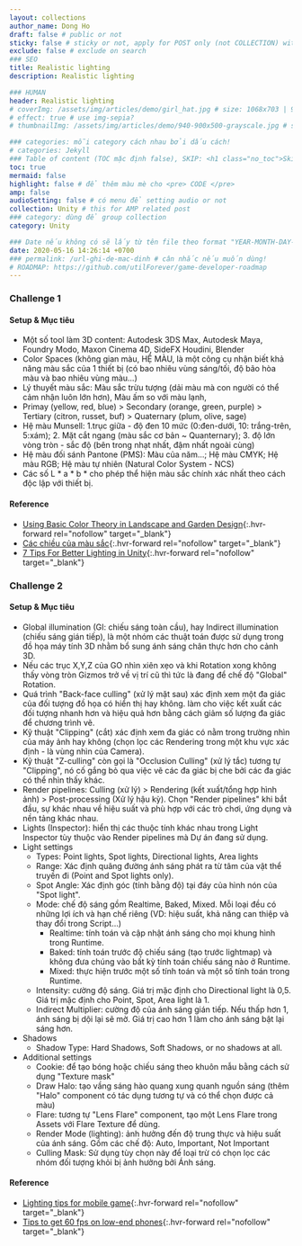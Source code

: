 ```yaml
---
layout: collections
author_name: Dong Ho
draft: false # public or not
sticky: false # sticky or not, apply for POST only (not COLLECTION) with including thumbnailImg
exclude: false # exclude on search
### SEO
title: Realistic lighting
description: Realistic lighting

### HUMAN
header: Realistic lighting
# coverImg: /assets/img/articles/demo/girl_hat.jpg # size: 1068x703 | 900x500 | 600x400
# effect: true # use img-sepia?
# thumbnailImg: /assets/img/articles/demo/940-900x500-grayscale.jpg # size: 900x500 | 600x400

### categories: mỗi category cách nhau bởi dấu cách!
# categories: Jekyll
### Table of content (TOC mặc định false), SKIP: <h1 class="no_toc">Skip toc</h1> hoặc <div class="no_toc_section">
toc: true
mermaid: false
highlight: false # để thêm màu mè cho <pre> CODE </pre>
amp: false
audioSetting: false # có menu để setting audio or not
collection: Unity # this for AMP related post
### category: dùng để group collection
category: Unity

### Date nếu không có sẽ lấy từ tên file theo format "YEAR-MONTH-DAY-title.md"
date: 2020-05-16 14:26:14 +0700
### permalink: /url-ghi-de-mac-dinh # cân nhắc nếu muốn dùng!
# ROADMAP: https://github.com/utilForever/game-developer-roadmap
---
```


### Challenge 1

#### Setup & Mục tiêu
- Một số tool làm 3D content: Autodesk 3DS Max, Autodesk Maya, Foundry Modo, Maxon Cinema 4D, SideFX Houdini, Blender
- Color Spaces (không gian màu, HỆ MÀU,  là một công cụ nhận biết khả năng màu sắc của 1 thiết bị (có bao nhiêu vùng sáng/tối, độ bão hòa màu và bao nhiêu vùng màu...)
- Lý thuyết màu sắc: Màu sắc trừu tượng (dải màu mà con người có thể cảm nhận luôn lớn hơn), Màu ấm so với màu lạnh, 
- Primay (yellow, red, blue) > Secondary (orange, green, purple) > Tertiary (citron, russet, buf) > Quaternary (plum, olive, sage)
- Hệ màu Munsell: 1.trục giữa - độ đen 10 mức (0:đen-dưới, 10: trắng-trên, 5:xám); 2. Mặt cắt ngang (màu sắc cơ bản ~ Quanternary); 3. độ lớn vòng tròn - sắc độ (bên trong nhạt nhất, đậm nhất ngoài cùng)
- Hệ màu đối sánh Pantone (PMS): Màu của năm...; Hệ màu CMYK; Hệ màu RGB; Hệ màu tự nhiên (Natural Color System - NCS)
- Các số L * a * b * cho phép thể hiện màu sắc chính xác nhất theo cách độc lập với thiết bị.

#### Reference
- [Using Basic Color Theory in Landscape and Garden Design](https://www.thespruce.com/color-theory-in-landscape-design-2132147){:.hvr-forward rel="nofollow" target="_blank"}
- [Các chiều của màu sắc](http://www.huevaluechroma.com/){:.hvr-forward rel="nofollow" target="_blank"}
- [7 Tips For Better Lighting in Unity](https://medium.com/@EightyLevel/7-tips-for-better-lighting-in-unity-686694892ece){:.hvr-forward rel="nofollow" target="_blank"}

### Challenge 2

#### Setup & Mục tiêu
- Global illumination (GI: chiếu sáng toàn cầu), hay Indirect illumination (chiếu sáng gián tiếp), là một nhóm các thuật toán được sử dụng trong đồ họa máy tính 3D nhằm bổ sung ánh sáng chân thực hơn cho cảnh 3D.
- Nếu các trục X,Y,Z của GO nhìn xiên xẹo và khi Rotation xong không thấy vòng tròn Gizmos trở về vị trí cũ thì tức là đang để chế độ "Global" Rotation.
- Quá trình "Back-face culling" (xử lý mặt sau) xác định xem một đa giác của đối tượng đồ họa có hiển thị hay không. làm cho việc kết xuất các đối tượng nhanh hơn và hiệu quả hơn bằng cách giảm số lượng đa giác để chương trình vẽ.
- Kỹ thuật "Clipping" (cắt) xác định xem đa giác có nằm trong trường nhìn của máy ảnh hay không (chọn lọc các Rendering trong một khu vực xác định - là vùng nhìn của Camera).
- Kỹ thuật "Z-culling" còn gọi là "Occlusion Culling" (xử lý tắc) tương tự "Clipping", nó cố gắng bỏ qua việc vẽ các đa giác bị che bởi các đa giác có thể nhìn thấy khác.
- Render pipelines: Culling (xử lý) > Rendering (kết xuất/tổng hợp hình ảnh) > Post-processing (Xử lý hậu kỳ). Chọn "Render pipelines" khi bắt đầu, sự khác nhau về hiệu suất và phù hợp với các trò chơi, ứng dụng và nền tảng khác nhau.
- Lights (Inspector): hiển thị các thuộc tính khác nhau trong Light Inspector tùy thuộc vào Render pipelines mà Dự án đang sử dụng.
- Light settings
	- Types: Point lights, Spot lights, Directional lights, Area lights
	- Range: Xác định quãng đường ánh sáng phát ra từ tâm của vật thể truyền đi (Point and Spot lights only).
	- Spot Angle: Xác định góc (tính bằng độ) tại đáy của hình nón của "Spot light".
	- Mode: chế độ sáng gồm Realtime, Baked, Mixed. Mỗi loại đều có những lợi ích và hạn chế riêng (VD: hiệu suất, khả năng can thiệp và thay đổi trong Script...)
		- Realtime: tính toán và cập nhật ánh sáng cho mọi khung hình trong Runtime.
		- Baked: tính toán trước độ chiếu sáng (tạo trước lightmap) và không đưa chúng vào bất kỳ tính toán chiếu sáng nào ở Runtime.
		- Mixed: thực hiện trước một số tính toán và một số tính toán trong Runtime.
	- Intensity: cường độ sáng. Giá trị mặc định cho Directional light là 0,5. Giá trị mặc định cho Point, Spot, Area light là 1.
	- Indirect Multiplier: cường độ của ánh sáng gián tiếp. Nếu thấp hơn 1, ánh sáng bị dội lại sẽ mờ. Giá trị cao hơn 1 làm cho ánh sáng bật lại sáng hơn.
- Shadows
	- Shadow Type: Hard Shadows, Soft Shadows, or no shadows at all.
- Additional settings
	- Cookie: để tạo bóng hoặc chiếu sáng theo khuôn mẫu bằng cách sử dụng "Texture mask"
	- Draw Halo: tạo vầng sáng hào quang xung quanh nguồn sáng (thêm "Halo" component có tác dụng tương tự và có thể chọn được cả màu)
	- Flare: tương tự "Lens Flare" component, tạo một Lens Flare trong Assets với Flare Texture để dùng.
	- Render Mode (lighting): ảnh hưởng đến độ trung thực và hiệu suất của ánh sáng. Gồm các chế độ: Auto, Important, Not Important
	- Culling Mask: Sử dụng tùy chọn này để loại trừ có chọn lọc các nhóm đối tượng khỏi bị ảnh hưởng bởi Ánh sáng.

#### Reference
- [Lighting tips for mobile game](https://blogs.unity3d.com/es/2020/06/15/lighting-tips-for-mobile-game-development/){:.hvr-forward rel="nofollow" target="_blank"}
- [Tips to get 60 fps on low-end phones](https://unity.com/how-to/advanced/optimize-lighting-mobile-games){:.hvr-forward rel="nofollow" target="_blank"}